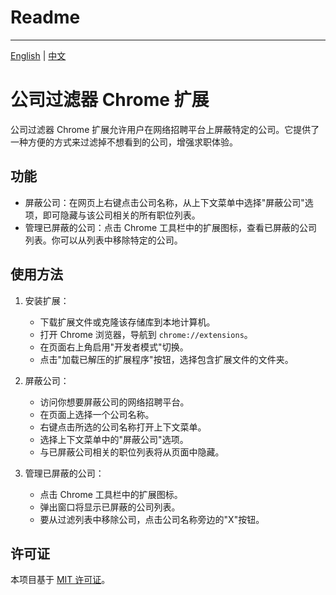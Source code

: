 # Readme

---

[English](README.md) | [中文](README_cn.md)

# 公司过滤器 Chrome 扩展

公司过滤器 Chrome 扩展允许用户在网络招聘平台上屏蔽特定的公司。它提供了一种方便的方式来过滤掉不想看到的公司，增强求职体验。

## 功能

- 屏蔽公司：在网页上右键点击公司名称，从上下文菜单中选择"屏蔽公司"选项，即可隐藏与该公司相关的所有职位列表。
- 管理已屏蔽的公司：点击 Chrome 工具栏中的扩展图标，查看已屏蔽的公司列表。你可以从列表中移除特定的公司。

## 使用方法

1. 安装扩展：

   - 下载扩展文件或克隆该存储库到本地计算机。
   - 打开 Chrome 浏览器，导航到 `chrome://extensions`。
   - 在页面右上角启用"开发者模式"切换。
   - 点击"加载已解压的扩展程序"按钮，选择包含扩展文件的文件夹。

2. 屏蔽公司：

   - 访问你想要屏蔽公司的网络招聘平台。
   - 在页面上选择一个公司名称。
   - 右键点击所选的公司名称打开上下文菜单。
   - 选择上下文菜单中的"屏蔽公司"选项。
   - 与已屏蔽公司相关的职位列表将从页面中隐藏。

3. 管理已屏蔽的公司：
   - 点击 Chrome 工具栏中的扩展图标。
   - 弹出窗口将显示已屏蔽的公司列表。
   - 要从过滤列表中移除公司，点击公司名称旁边的"X"按钮。

## 许可证

本项目基于 [MIT 许可证](LICENSE)。
